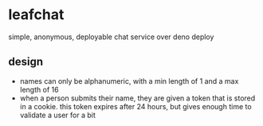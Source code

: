 # leafchat
simple, anonymous, deployable chat service over deno deploy

## design
- names can only be alphanumeric, with a min length of 1 and a max length of 16
- when a person submits their name, they are given a token that is stored in a cookie. this token expires after 24 hours, but gives enough time to validate a user for a bit